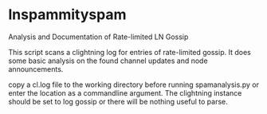 # lnspammityspam
Analysis and Documentation of Rate-limited LN Gossip

This script scans a clightning log for entries of rate-limited gossip. It
does some basic analysis on the found channel updates and node announcements.

copy a cl.log file to the working directory before running spamanalysis.py or
enter the location as a commandline argument. The clightning instance should be
set to log gossip or there will be nothing useful to parse.

